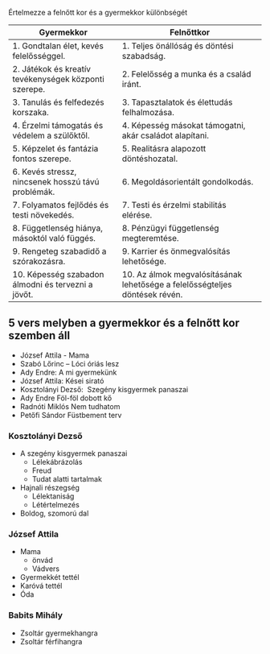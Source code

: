 Értelmezze a felnőtt kor és a gyermekkor különbségét

| Gyermekkor                                            | Felnőttkor                                                                  |
| ----------------------------------------------------- | --------------------------------------------------------------------------- |
| 1. Gondtalan élet, kevés felelősséggel.               | 1. Teljes önállóság és döntési szabadság.                                   |
| 2. Játékok és kreatív tevékenységek központi szerepe. | 2. Felelősség a munka és a család iránt.                                    |
| 3. Tanulás és felfedezés korszaka.                    | 3. Tapasztalatok és élettudás felhalmozása.                                 |
| 4. Érzelmi támogatás és védelem a szülőktől.          | 4. Képesség másokat támogatni, akár családot alapítani.                     |
| 5. Képzelet és fantázia fontos szerepe.               | 5. Realitásra alapozott döntéshozatal.                                      |
| 6. Kevés stressz, nincsenek hosszú távú problémák.    | 6. Megoldásorientált gondolkodás.                                           |
| 7. Folyamatos fejlődés és testi növekedés.            | 7. Testi és érzelmi stabilitás elérése.                                     |
| 8. Függetlenség hiánya, másoktól való függés.         | 8. Pénzügyi függetlenség megteremtése.                                      |
| 9. Rengeteg szabadidő a szórakozásra.                 | 9. Karrier és önmegvalósítás lehetősége.                                    |
| 10. Képesség szabadon álmodni és tervezni a jövőt.    | 10. Az álmok megvalósításának lehetősége a felelősségteljes döntések révén. |

## 5 vers melyben a gyermekkor és a felnőtt kor szemben áll

- József Attila - Mama
- Szabó Lőrinc – Lóci óriás lesz
- Ady Endre: A mi gyermekünk
- József Attila: Kései sirató
- Kosztolányi Dezső:  Szegény kisgyermek panaszai
- Ady Endre Föl-föl dobott kő
- Radnóti Miklós Nem tudhatom
- Petőfi Sándor Füstbement terv

### Kosztolányi Dezső
- A szegény kisgyermek panaszai
	- Lélekábrázolás
	- Freud
	- Tudat alatti tartalmak
- Hajnali részegség
	- Lélektaniság
	- Létértelmezés
- Boldog, szomorú dal

### József Attila
- Mama
	- önvád
	- Vádvers
- Gyermekkét tettél
- Karóvá tettél
- Óda
### Babits Mihály
- Zsoltár gyermekhangra
- Zsoltár férfihangra